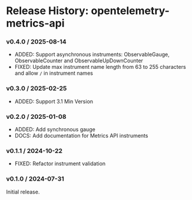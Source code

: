 # Release History: opentelemetry-metrics-api

### v0.4.0 / 2025-08-14

- ADDED: Support asynchronous instruments: ObservableGauge, ObservableCounter and ObservableUpDownCounter
- FIXED: Update max instrument name length from 63 to 255 characters and allow `/` in instrument names

### v0.3.0 / 2025-02-25

- ADDED: Support 3.1 Min Version

### v0.2.0 / 2025-01-08

- ADDED: Add synchronous gauge
- DOCS: Add documentation for Metrics API instruments

### v0.1.1 / 2024-10-22

- FIXED: Refactor instrument validation

### v0.1.0 / 2024-07-31

Initial release.

